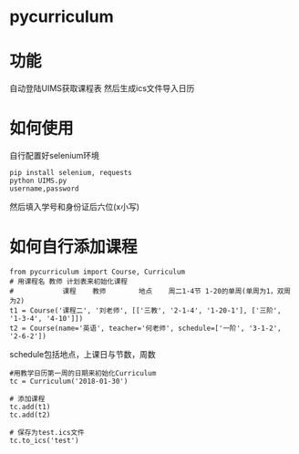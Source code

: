 # pycurriculum

# 功能
自动登陆UIMS获取课程表
然后生成ics文件导入日历

# 如何使用
自行配置好selenium环境
```
pip install selenium, requests
python UIMS.py
username,password
```
然后填入学号和身份证后六位(x小写)

# 如何自行添加课程
```
from pycurriculum import Course, Curriculum
# 用课程名 教师 计划表来初始化课程
#            课程    教师        地点    周二1-4节 1-20的单周(单周为1，双周为2)
t1 = Course('课程二', '刘老师', [['三教', '2-1-4', '1-20-1'], ['三阶', '1-3-4', '4-10']])
t2 = Course(name='英语', teacher='何老师', schedule=['一阶', '3-1-2', '2-6-2'])
```
schedule包括地点，上课日与节数，周数

```
#用教学日历第一周的日期来初始化Curriculum
tc = Curriculum('2018-01-30')

# 添加课程
tc.add(t1)
tc.add(t2)

# 保存为test.ics文件
tc.to_ics('test')
```


